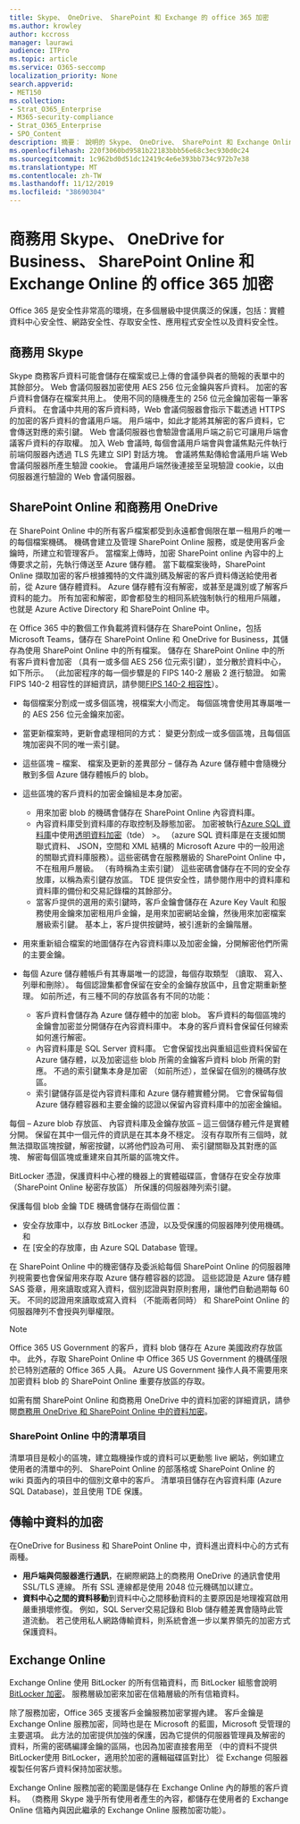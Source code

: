 ```yaml
---
title: Skype、 OneDrive、 SharePoint 和 Exchange 的 office 365 加密
ms.author: krowley
author: kccross
manager: laurawi
audience: ITPro
ms.topic: article
ms.service: O365-seccomp
localization_priority: None
search.appverid:
- MET150
ms.collection:
- Strat_O365_Enterprise
- M365-security-compliance
- Strat_O365_Enterprise
- SPO_Content
description: 摘要： 說明的 Skype、 OneDrive、 SharePoint 和 Exchange Online 的加密。
ms.openlocfilehash: 220f3060bd9581b22183bbb56e68c3ec930d0c24
ms.sourcegitcommit: 1c962bd0d51dc12419c4e6e393bb734c972b7e38
ms.translationtype: MT
ms.contentlocale: zh-TW
ms.lasthandoff: 11/12/2019
ms.locfileid: "38690304"
---
```

# <a name="office-365-encryption-for-skype-for-business-onedrive-for-business-sharepoint-online-and-exchange-online"></a>商務用 Skype、 OneDrive for Business、 SharePoint Online 和 Exchange Online 的 office 365 加密

Office 365 是安全性非常高的環境，在多個層級中提供廣泛的保護，包括：實體資料中心安全性、網路安全性、存取安全性、應用程式安全性以及資料安全性。

## <a name="skype-for-business"></a>商務用 Skype

Skype 商務客戶資料可能會儲存在檔案或已上傳的會議參與者的簡報的表單中的其餘部分。 Web 會議伺服器加密使用 AES 256 位元金鑰與客戶資料。 加密的客戶資料會儲存在檔案共用上。 使用不同的隨機產生的 256 位元金鑰加密每一筆客戶資料。 在會議中共用的客戶資料時，Web 會議伺服器會指示下載透過 HTTPS 的加密的客戶資料的會議用戶端。 用戶端中，如此才能將其解密的客戶資料，它會傳送對應的索引鍵。 Web 會議伺服器也會驗證會議用戶端之前它可讓用戶端會議客戶資料的存取權。 加入 Web 會議時, 每個會議用戶端會與會議焦點元件執行前端伺服器內透過 TLS 先建立 SIP] 對話方塊。 會議將焦點傳給會議用戶端 Web 會議伺服器所產生驗證 cookie。 會議用戶端然後連接至呈現驗證 cookie，以由伺服器進行驗證的 Web 會議伺服器。

## <a name="sharepoint-online-and-onedrive-for-business"></a>SharePoint Online 和商務用 OneDrive

在 SharePoint Online 中的所有客戶檔案都受到永遠都會侷限在單一租用戶的唯一的每個檔案機碼。 機碼會建立及管理 SharePoint Online 服務，或是使用客戶金鑰時，所建立和管理客戶。 當檔案上傳時，加密 SharePoint online 內容中的上傳要求之前，先執行傳送至 Azure 儲存體。 當下載檔案後時，SharePoint Online 擷取加密的客戶根據獨特的文件識別碼及解密的客戶資料傳送給使用者前，從 Azure 儲存體資料。 Azure 儲存體有沒有解密，或甚至是識別或了解客戶資料的能力。 所有加密和解密，即會都發生的相同系統強制執行的租用戶隔離，也就是 Azure Active Directory 和 SharePoint Online 中。

在 Office 365 中的數個工作負載將資料儲存在 SharePoint Online，包括 Microsoft Teams，儲存在 SharePoint Online 和 OneDrive for Business，其儲存為使用 SharePoint Online 中的所有檔案。 儲存在 SharePoint Online 中的所有客戶資料會加密 （具有一或多個 AES 256 位元索引鍵），並分散於資料中心，如下所示。 （此加密程序的每一個步驟是的 FIPS 140-2 層級 2 進行驗證。 如需 FIPS 140-2 相容性的詳細資訊，請參閱[FIPS 140-2 相容性](https://docs.microsoft.com/previous-versions/sql/sql-server-2008-r2/bb326611(v=sql.105))）。

- 每個檔案分割成一或多個區塊，視檔案大小而定。 每個區塊會使用其專屬唯一的 AES 256 位元金鑰來加密。
- 當更新檔案時，更新會處理相同的方式： 變更分割成一或多個區塊，且每個區塊加密與不同的唯一索引鍵。
- 這些區塊 – 檔案、 檔案及更新的差異部分 – 儲存為 Azure 儲存體中會隨機分散到多個 Azure 儲存體帳戶的 blob。
- 這些區塊的客戶資料的加密金鑰組是本身加密。

    - 用來加密 blob 的機碼會儲存在 SharePoint Online 內容資料庫。
    - 內容資料庫受到資料庫的存取控制及靜態加密。 加密被執行[Azure SQL 資料庫](https://docs.microsoft.com/azure/sql-database/sql-database-technical-overview)中使用[透明資料加密](https://docs.microsoft.com/sql/relational-databases/security/encryption/transparent-data-encryption-tde)（tde） >。 （azure SQL 資料庫是在支援如關聯式資料、 JSON，空間和 XML 結構的 Microsoft Azure 中的一般用途的關聯式資料庫服務）。這些密碼會在服務層級的 SharePoint Online 中，不在租用戶層級。 （有時稱為主索引鍵） 這些密碼會儲存在不同的安全存放庫，以稱為索引鍵存放區。 TDE 提供安全性，請參閱作用中的資料庫和資料庫的備份和交易記錄檔的其餘部分。
    - 當客戶提供的選用的索引鍵時，客戶金鑰會儲存在 Azure Key Vault 和服務使用金鑰來加密租用戶金鑰，是用來加密網站金鑰，然後用來加密檔案層級索引鍵。 基本上，客戶提供按鍵時，被引進新的金鑰階層。
- 用來重新組合檔案的地圖儲存在內容資料庫以及加密金鑰，分開解密他們所需的主要金鑰。
- 每個 Azure 儲存體帳戶有其專屬唯一的認證，每個存取類型 （讀取、 寫入、 列舉和刪除）。 每個認證集都會保留在安全的金鑰存放區中，且會定期重新整理。 如前所述，有三種不同的存放區各有不同的功能：
    - 客戶資料會儲存為 Azure 儲存體中的加密 blob。 客戶資料的每個區塊的金鑰會加密並分開儲存在內容資料庫中。 本身的客戶資料會保留任何線索如何進行解密。
    - 內容資料庫是 SQL Server 資料庫。 它會保留找出與重組這些資料保留在 Azure 儲存體，以及加密這些 blob 所需的金鑰客戶資料 blob 所需的對應。 不過的索引鍵集本身是加密 （如前所述），並保留在個別的機碼存放區。
    - 索引鍵儲存區是從內容資料庫和 Azure 儲存體實體分開。 它會保留每個 Azure 儲存體容器和主要金鑰的認證以保留內容資料庫中的加密金鑰組。

每個 – Azure blob 存放區、 內容資料庫及金鑰存放區 – 這三個儲存體元件是實體分開。 保留在其中一個元件的資訊是在其本身不穩定。 沒有存取所有三個時，就無法擷取區塊按鍵，解密按鍵，以將他們設為可用、 索引鍵關聯及其對應的區塊、 解密每個區塊或重建來自其所屬的區塊文件。

BitLocker 憑證，保護資料中心裡的機器上的實體磁碟區，會儲存在安全存放庫 （SharePoint Online 秘密存放區） 所保護的伺服器陣列索引鍵。

保護每個 blob 金鑰 TDE 機碼會儲存在兩個位置：

- 安全存放庫中，以存放 BitLocker 憑證，以及受保護的伺服器陣列使用機碼。和
- 在 [安全的存放庫，由 Azure SQL Database 管理。

在 SharePoint Online 中的機密儲存及委派給每個 SharePoint Online 的伺服器陣列視需要也會保留用來存取 Azure 儲存體容器的認證。 這些認證是 Azure 儲存體 SAS 簽章，用來讀取或寫入資料，個別認證與對原則套用，讓他們自動過期每 60 天。 不同的認證用來讀取或寫入資料 （不能兩者同時） 和 SharePoint Online 的伺服器陣列不會授與列舉權限。

> [!NOTE]
> Office 365 US Government 的客戶，資料 blob 儲存在 Azure 美國政府存放區中。 此外，存取 SharePoint Online 中 Office 365 US Government 的機碼僅限於已特別遮蔽的 Office 365 人員。 Azure US Government 操作人員不需要用來加密資料 blob 的 SharePoint Online 重要存放區的存取。

如需有關 SharePoint Online 和商務用 OneDrive 中的資料加密的詳細資訊，請參閱[商務用 OneDrive 和 SharePoint Online 中的資料加密](https://technet.microsoft.com/library/dn905447.aspx)。

### <a name="list-items-in-sharepoint-online"></a>SharePoint Online 中的清單項目

清單項目是較小的區塊，建立臨機操作或的資料可以更動態 live 網站，例如建立使用者的清單中的列、 SharePoint Online 的部落格或 SharePoint Online 的 wiki 頁面內的項目中的個別文章中的客戶。 清單項目儲存在內容資料庫 (Azure SQL Database)，並且使用 TDE 保護。

## <a name="encryption-of-data-in-transit"></a>傳輸中資料的加密

在OneDrive for Business 和 SharePoint Online 中，資料進出資料中心的方式有兩種。

- **用戶端與伺服器進行通訊**，在網際網路上的商務用 OneDrive 的通訊會使用 SSL/TLS 連線。 所有 SSL 連線都是使用 2048 位元機碼加以建立。
- **資料中心之間的資料移動**到資料中心之間移動資料的主要原因是地理複寫啟用嚴重損壞修復。 例如，SQL Server交易記錄和 Blob 儲存體差異會隨時此管道流動。 若己使用私人網路傳輸資料，則系統會進一步以業界領先的加密方式保護資料。

## <a name="exchange-online"></a>Exchange Online

Exchange Online 使用 BitLocker 的所有信箱資料，而 BitLocker 組態會說明[BitLocker 加密](office-365-bitlocker-and-distributed-key-manager-for-encryption.md)。 服務層級加密來加密在信箱層級的所有信箱資料。 

除了服務加密，Office 365 支援客戶金鑰服務加密掌握內建。 客戶金鑰是 Exchange Online 服務加密，同時也是在 Microsoft 的藍圖，Microsoft 受管理的主要選項。 此方法的加密提供加強的保護，因為它提供的伺服器管理員及解密的資料，所需的密碼編譯金鑰的區隔，也因為加密直接套用至 （中的資料不提供 BitLocker使用 BitLocker，適用於加密的邏輯磁碟區對比） 從 Exchange 伺服器複製任何客戶資料保持加密狀態。

Exchange Online 服務加密的範圍是儲存在 Exchange Online 內的靜態的客戶資料。 （商務用 Skype 幾乎所有使用者產生的內容，都儲存在使用者的 Exchange Online 信箱內與因此繼承的 Exchange Online 服務加密功能）。
